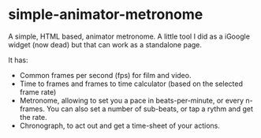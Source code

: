 simple-animator-metronome
=========================

A simple, HTML based, animator metronome. A little tool I did as a iGoogle widget (now dead) but that can work as a standalone page.

It has:

* Common frames per second (fps) for film and video.
* Time to frames and frames to time calculator (based on the selected frame rate)
* Metronome, allowing to set you a pace in beats-per-minute, or every n-frames. You can also set a number of sub-beats, or tap a rythm and get the rate.
* Chronograph, to act out and get a time-sheet of your actions.

